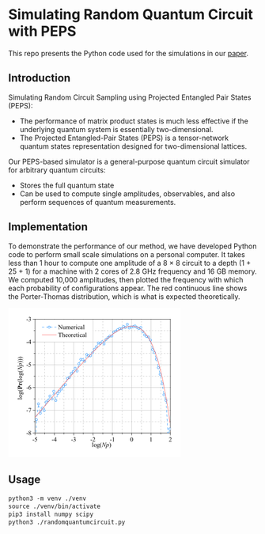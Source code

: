 # Simulating Random Quantum Circuit with PEPS

This repo presents the Python code used for the simulations in our [paper](1905.08394.pdf).

## Introduction

Simulating Random Circuit Sampling using Projected Entangled Pair States (PEPS):

* The performance of matrix product states is much less effective if the underlying quantum system is essentially two-dimensional.
* The Projected Entangled-Pair States (PEPS) is a tensor-network quantum states representation designed for two-dimensional lattices.

Our PEPS-based simulator is a general-purpose quantum circuit simulator for arbitrary quantum circuits:

* Stores the full quantum state
* Can be used to compute single amplitudes, observables, and also perform sequences of quantum measurements.

## Implementation

To demonstrate the performance of our method, we have developed Python code to perform small scale simulations on a personal computer. It takes less than 1 hour to compute one amplitude of a 8 × 8 circuit to a depth (1 + 25 + 1) for a machine with 2 cores of 2.8 GHz frequency and 16 GB memory. We computed 10,000 amplitudes, then plotted the frequency with which each probability of configurations appear. The red continuous line shows the Porter-Thomas distribution, which is what is expected theoretically.

<img src="porter-thomas.png">

## Usage

```
python3 -m venv ./venv
source ./venv/bin/activate
pip3 install numpy scipy
python3 ./randomquantumcircuit.py
```


